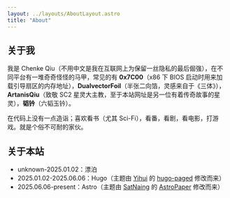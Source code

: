 ```yaml
---
layout: ../layouts/AboutLayout.astro
title: "About"
---
```


## 关于我

我是 Chenke Qiu（不用中文是我在互联网上为保留一丝隐私的最后倔强），在不同平台有一堆奇奇怪怪的马甲，常见的有 **0x7C00**（x86 下 BIOS 启动时用来加载引导扇区的内存地址），**DualvectorFoil**（半张二向箔，灵感来自于《三体》），**ArtanisQiu**（致敬 SC2 星灵大主教，至于本站网址是另一位有着传奇故事的星灵），**韬钤**（六韬玉钤）。

在代码上没有一点造诣；喜欢看书（尤其 Sci-Fi），看番，看剧，看电影，打游戏。就是个俗不可耐的家伙。

## 关于本站

- unknown-2025.01.02：漂泊
- 2025.01.02-2025.06.06：Hugo（主题由 [Yihui](https://yihui.org/) 的 [hugo-paged](https://github.com/yihui/hugo-paged) 修改而来）
- 2025.06.06-present：Astro（主题由 [SatNaing](https://satnaing.dev/) 的 [AstroPaper](https://github.com/satnaing/astro-paper) 修改而来）
